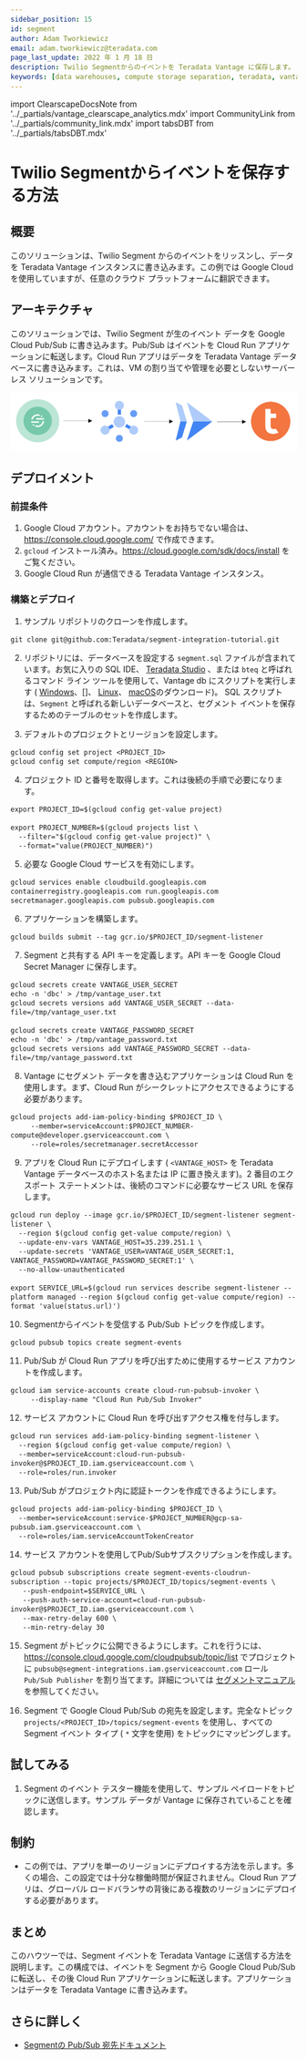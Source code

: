```yaml
---
sidebar_position: 15
id: segment
author: Adam Tworkiewicz
email: adam.tworkiewicz@teradata.com
page_last_update: 2022 年 1 月 18 日
description: Twilio Segmentからのイベントを Teradata Vantage に保存します。
keywords: [data warehouses, compute storage separation, teradata, vantage, cloud data platform, object storage, business intelligence, enterprise analytics, customer data platform, cdp, segment]
---
```


import ClearscapeDocsNote from '../_partials/vantage_clearscape_analytics.mdx'
import CommunityLink from '../_partials/community_link.mdx'
import tabsDBT from '../_partials/tabsDBT.mdx'

# Twilio Segmentからイベントを保存する方法

## 概要
このソリューションは、Twilio Segment からのイベントをリッスンし、データを Teradata Vantage インスタンスに書き込みます。この例では Google Cloud を使用していますが、任意のクラウド プラットフォームに翻訳できます。

## アーキテクチャ

このソリューションでは、Twilio Segment が生のイベント データを Google Cloud Pub/Sub に書き込みます。Pub/Sub はイベントを Cloud Run アプリケーションに転送します。Cloud Run アプリはデータを Teradata Vantage データベースに書き込みます。これは、VM の割り当てや管理を必要としないサーバーレス ソリューションです。

![Segment Google Cloud フローダイアグラム](../images/segment.flow.diagram.png)

## デプロイメント

### 前提条件
1. Google Cloud アカウント。アカウントをお持ちでない場合は、https://console.cloud.google.com/ で作成できます。
2. `gcloud` インストール済み。https://cloud.google.com/sdk/docs/install をご覧ください。
3. Google Cloud Run が通信できる Teradata Vantage インスタンス。

<ClearscapeDocsNote />

### 構築とデプロイ

1. サンプル リポジトリのクローンを作成します。
```
git clone git@github.com:Teradata/segment-integration-tutorial.git
```

2. リポジトリには、データベースを設定する `segment.sql` ファイルが含まれています。お気に入りの SQL IDE、 [Teradata Studio](https://downloads.teradata.com/download/tools/teradata-studio) 、または `bteq` と呼ばれるコマンド ライン ツールを使用して、Vantage db にスクリプトを実行します ( [Windows](https://downloads.teradata.com/node/7314)、[]、 [Linux](https://downloads.teradata.com/node/200442)、 [macOS](https://downloads.teradata.com/node/201214)のダウンロード)。
SQL スクリプトは、`Segment` と呼ばれる新しいデータベースと、セグメント イベントを保存するためのテーブルのセットを作成します。

3. デフォルトのプロジェクトとリージョンを設定します。
```
gcloud config set project <PROJECT_ID>
gcloud config set compute/region <REGION>
```

4. プロジェクト ID と番号を取得します。これは後続の手順で必要になります。
```
export PROJECT_ID=$(gcloud config get-value project)

export PROJECT_NUMBER=$(gcloud projects list \
  --filter="$(gcloud config get-value project)" \
  --format="value(PROJECT_NUMBER)")
```

5. 必要な Google Cloud サービスを有効にします。
```
gcloud services enable cloudbuild.googleapis.com containerregistry.googleapis.com run.googleapis.com secretmanager.googleapis.com pubsub.googleapis.com
```

6. アプリケーションを構築します。
```
gcloud builds submit --tag gcr.io/$PROJECT_ID/segment-listener
```

7. Segment と共有する API キーを定義します。API キーを Google Cloud Secret Manager に保存します。
```
gcloud secrets create VANTAGE_USER_SECRET
echo -n 'dbc' > /tmp/vantage_user.txt
gcloud secrets versions add VANTAGE_USER_SECRET --data-file=/tmp/vantage_user.txt

gcloud secrets create VANTAGE_PASSWORD_SECRET
echo -n 'dbc' > /tmp/vantage_password.txt
gcloud secrets versions add VANTAGE_PASSWORD_SECRET --data-file=/tmp/vantage_password.txt
```

8. Vantage にセグメント データを書き込むアプリケーションは Cloud Run を使用します。まず、Cloud Run がシークレットにアクセスできるようにする必要があります。
```
gcloud projects add-iam-policy-binding $PROJECT_ID \
     --member=serviceAccount:$PROJECT_NUMBER-compute@developer.gserviceaccount.com \
     --role=roles/secretmanager.secretAccessor
```

9. アプリを Cloud Run にデプロイします ( `<VANTAGE_HOST>` を Teradata Vantage データベースのホスト名または IP に置き換えます)。2 番目のエクスポート ステートメントは、後続のコマンドに必要なサービス URL を保存します。
```
gcloud run deploy --image gcr.io/$PROJECT_ID/segment-listener segment-listener \
  --region $(gcloud config get-value compute/region) \
  --update-env-vars VANTAGE_HOST=35.239.251.1 \
  --update-secrets 'VANTAGE_USER=VANTAGE_USER_SECRET:1, VANTAGE_PASSWORD=VANTAGE_PASSWORD_SECRET:1' \
  --no-allow-unauthenticated

export SERVICE_URL=$(gcloud run services describe segment-listener --platform managed --region $(gcloud config get-value compute/region) --format 'value(status.url)')
```

10. Segmentからイベントを受信する Pub/Sub トピックを作成します。
```
gcloud pubsub topics create segment-events
```

11. Pub/Sub が Cloud Run アプリを呼び出すために使用するサービス アカウントを作成します。
```
gcloud iam service-accounts create cloud-run-pubsub-invoker \
     --display-name "Cloud Run Pub/Sub Invoker"
```

12. サービス アカウントに Cloud Run を呼び出すアクセス権を付与します。
```
gcloud run services add-iam-policy-binding segment-listener \
  --region $(gcloud config get-value compute/region) \
  --member=serviceAccount:cloud-run-pubsub-invoker@$PROJECT_ID.iam.gserviceaccount.com \
  --role=roles/run.invoker
```

13. Pub/Sub がプロジェクト内に認証トークンを作成できるようにします。
```
gcloud projects add-iam-policy-binding $PROJECT_ID \
  --member=serviceAccount:service-$PROJECT_NUMBER@gcp-sa-pubsub.iam.gserviceaccount.com \
  --role=roles/iam.serviceAccountTokenCreator
```

14. サービス アカウントを使用してPub/Subサブスクリプションを作成します。
```
gcloud pubsub subscriptions create segment-events-cloudrun-subscription --topic projects/$PROJECT_ID/topics/segment-events \
   --push-endpoint=$SERVICE_URL \
   --push-auth-service-account=cloud-run-pubsub-invoker@$PROJECT_ID.iam.gserviceaccount.com \
   --max-retry-delay 600 \
   --min-retry-delay 30
```

15. Segment がトピックに公開できるようにします。これを行うには、https://console.cloud.google.com/cloudpubsub/topic/list でプロジェクトに `pubsub@segment-integrations.iam.gserviceaccount.com` ロール `Pub/Sub Publisher` を割り当てます。詳細については [セグメントマニュアル](https://segment.com/docs/connections/destinations/catalog/google-cloud-pubsub/#authentication) を参照してください。

16. Segment で Google Cloud Pub/Sub の宛先を設定します。完全なトピック `projects/<PROJECT_ID>/topics/segment-events` を使用し、すべての Segment イベント タイプ ( `*` 文字を使用) をトピックにマッピングします。

## 試してみる

1. Segment のイベント テスター機能を使用して、サンプル ペイロードをトピックに送信します。サンプル データが Vantage に保存されていることを確認します。

## 制約

* この例では、アプリを単一のリージョンにデプロイする方法を示します。多くの場合、この設定では十分な稼働時間が保証されません。Cloud Run アプリは、グローバル ロードバランサの背後にある複数のリージョンにデプロイする必要があります。

## まとめ

このハウツーでは、Segment イベントを Teradata Vantage に送信する方法を説明します。この構成では、イベントを Segment から Google Cloud Pub/Sub に転送し、その後 Cloud Run アプリケーションに転送します。アプリケーションはデータを Teradata Vantage に書き込みます。

## さらに詳しく
* [Segmentの Pub/Sub 宛先ドキュメント](https://segment.com/docs/connections/destinations/catalog/google-cloud-pubsub/)

<CommunityLink />